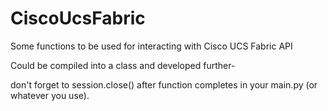 # CiscoUcsFabric
Some functions to be used for interacting with Cisco UCS Fabric API

Could be compiled into a class and developed further-

don't forget to session.close() after function completes in your main.py (or whatever you use). 
